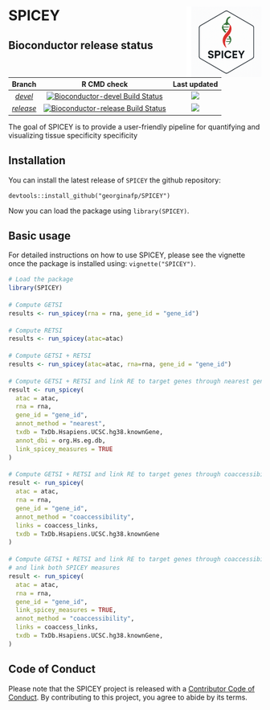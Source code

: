 # SPICEY <img src="man/figures/logo_spicey.png" width="140px" height="140px" align="right" style="padding-left:10px;background-color:white;"/>

<!-- badges: start -->

<!-- badges: end -->

## Bioconductor release status

| Branch | R CMD check | Last updated |
|:------------------------:|:------------------------:|:-------------------:|
| [*devel*](http://bioconductor.org/packages/devel/bioc/html/SPICEY.html) | [![Bioconductor-devel Build Status](http://bioconductor.org/shields/build/devel/bioc/SPICEY.svg)](http://bioconductor.org/checkResults/devel/bioc-LATEST/SPICEY) | ![](http://bioconductor.org/shields/lastcommit/devel/bioc/SPICEY.svg) |
| [*release*](http://bioconductor.org/packages/release/bioc/html/SPICEY.html) | [![Bioconductor-release Build Status](http://bioconductor.org/shields/build/release/bioc/SPICEY.svg)](http://bioconductor.org/checkResults/release/bioc-LATEST/SPICEY) | ![](http://bioconductor.org/shields/lastcommit/release/bioc/SPICEY.svg) |

The goal of SPICEY is to provide a user-friendly pipeline for quantifying and visualizing tissue specificity specificity

## Installation

You can install the latest release of `SPICEY` the github repository:

```         
devtools::install_github("georginafp/SPICEY")
```

Now you can load the package using `library(SPICEY)`.

## Basic usage

For detailed instructions on how to use SPICEY, please see the vignette once the package is installed using: `vignette("SPICEY")`.

``` r
# Load the package
library(SPICEY)

# Compute GETSI 
results <- run_spicey(rna = rna, gene_id = "gene_id")

# Compute RETSI
results <- run_spicey(atac=atac)

# Compute GETSI + RETSI
results <- run_spicey(atac=atac, rna=rna, gene_id = "gene_id")

# Compute GETSI + RETSI and link RE to target genes through nearest gene method
result <- run_spicey(
  atac = atac, 
  rna = rna, 
  gene_id = "gene_id",
  annot_method = "nearest", 
  txdb = TxDb.Hsapiens.UCSC.hg38.knownGene,
  annot_dbi = org.Hs.eg.db,
  link_spicey_measures = TRUE
)

# Compute GETSI + RETSI and link RE to target genes through coaccessibility method
result <- run_spicey(
  atac = atac, 
  rna = rna, 
  gene_id = "gene_id",
  annot_method = "coaccessibility",
  links = coaccess_links,
  txdb = TxDb.Hsapiens.UCSC.hg38.knownGene
)

# Compute GETSI + RETSI and link RE to target genes through coaccessibility method
# and link both SPICEY measures
result <- run_spicey(
  atac = atac, 
  rna = rna, 
  gene_id = "gene_id",
  link_spicey_measures = TRUE,
  annot_method = "coaccessibility",
  links = coaccess_links,
  txdb = TxDb.Hsapiens.UCSC.hg38.knownGene,
)

```

## Code of Conduct

Please note that the SPICEY project is released with a [Contributor Code of Conduct](https://contributor-covenant.org/version/2/0/CODE_OF_CONDUCT.html). By contributing to this project, you agree to abide by its terms.
